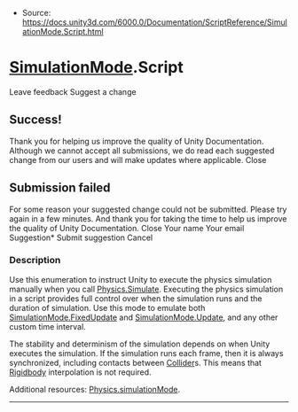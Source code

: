 * Source: https://docs.unity3d.com/6000.0/Documentation/ScriptReference/SimulationMode.Script.html

#  [SimulationMode](https://docs.unity3d.com/6000.0/Documentation/ScriptReference/SimulationMode.html).Script
Leave feedback
Suggest a change
## Success!
Thank you for helping us improve the quality of Unity Documentation. Although we cannot accept all submissions, we do read each suggested change from our users and will make updates where applicable.
Close
## Submission failed
For some reason your suggested change could not be submitted. Please <a>try again</a> in a few minutes. And thank you for taking the time to help us improve the quality of Unity Documentation.
Close
Your name Your email Suggestion* Submit suggestion
Cancel
### Description
Use this enumeration to instruct Unity to execute the physics simulation manually when you call [Physics.Simulate](https://docs.unity3d.com/6000.0/Documentation/ScriptReference/Physics.Simulate.html).
Executing the physics simulation in a script provides full control over when the simulation runs and the duration of simulation. Use this mode to emulate both [SimulationMode.FixedUpdate](https://docs.unity3d.com/6000.0/Documentation/ScriptReference/SimulationMode.FixedUpdate.html) and [SimulationMode.Update](https://docs.unity3d.com/6000.0/Documentation/ScriptReference/SimulationMode.Update.html), and any other custom time interval.  
  
The stability and determinism of the simulation depends on when Unity executes the simulation. If the simulation runs each frame, then it is always synchronized, including contacts between [Collider](https://docs.unity3d.com/6000.0/Documentation/ScriptReference/Collider.html)s. This means that [Rigidbody](https://docs.unity3d.com/6000.0/Documentation/ScriptReference/Rigidbody.html) interpolation is not required.  
  
Additional resources: [Physics.simulationMode](https://docs.unity3d.com/6000.0/Documentation/ScriptReference/Physics-simulationMode.html).
* * *
